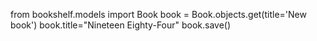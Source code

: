 from bookshelf.models import 
Book book = Book.objects.get(title='New book') 
book.title="Nineteen Eighty-Four" 
book.save()